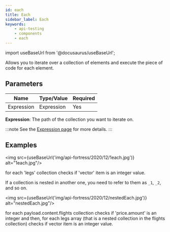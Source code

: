 ```yaml
---
id: each
title: Each
sidebar_label: Each
keywords:
    - api-testing
    - components
    - each
---
```


import useBaseUrl from '@docusaurus/useBaseUrl';

Allows you to iterate over a collection of elements and execute the piece of code for each element.

## Parameters

| **Name** | **Type/Value** | **Required** |
| --- | --- | --- |
| Expression | Expression | Yes |

__Expression__: The path of the collection you want to iterate on.

:::note
See the [Expression page](/api-testing/mark2/reference/expression) for more details.
:::

## Examples

<img src={useBaseUrl('img/api-fortress/2020/12/1each.jpg')} alt="1each.jpg"/>

for each 'legs' collection checks if 'vector' item is an integer value.

If a collection is nested in another one, you need to refer to them as `_1`, `_2`, and so on.

<img src={useBaseUrl('img/api-fortress/2020/12/nestedEach.jpg')} alt="nestedEach.jpg"/>


for each payload.content.flights collection checks if 'price.amount' is an integer and then, for each legs array (that is a nested collection in the flights collection) checks if vector item is an integer value.
